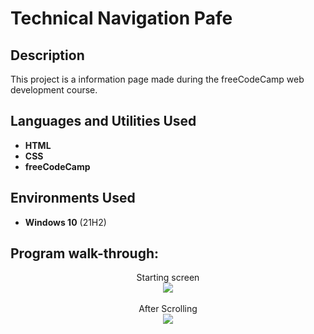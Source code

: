 <h1>Technical Navigation Pafe</h1>

<h2>Description</h2>
This project is a information page made during the freeCodeCamp web development course.
<br />


<h2>Languages and Utilities Used</h2>

- <b>HTML</b> 
- <b>CSS</b>
- <b>freeCodeCamp</b>

<h2>Environments Used </h2>

- <b>Windows 10</b> (21H2)

<h2>Program walk-through:</h2>

<p align="center">
Starting screen <br/>
<img src="https://user-images.githubusercontent.com/123213606/213949626-1b43fede-08b7-4567-b579-49dbb5a78ffd.png"/>
<br />
<br />
After Scrolling  <br/>
<img src="https://user-images.githubusercontent.com/123213606/213949649-e0e37f79-c212-42a2-acfb-7a49464c389b.png"/>
<br />


<!--
 ```diff
- text in red
+ text in green
! text in orange
# text in gray
@@ text in purple (and bold)@@
```
--!>
